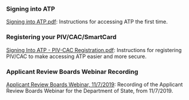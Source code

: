 
### Signing into ATP 
[Signing into ATP.pdf](Signing-into-ATP.pdf): Instructions for accessing ATP the first time. 

### Registering your PIV/CAC/SmartCard 
[Signing Into ATP - PIV-CAC Registration.pdf](Signing-Into-ATP-PIV-CAC-Registration.pdf): Instructions for registering PIV/CAC to make accessing ATP easier and more secure. 

### Applicant Review Boards Webinar Recording 
[Applicant Review Boards Webinar, 11/7/2019](Department-of-State-Internship-Program-Demonstration.mp4): Recording of the Applicant Review Boards Webinar for the Department of State, from 11/7/2019. 
